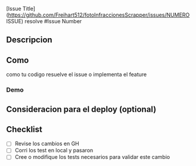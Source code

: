 [Issue Title](https://github.com/Freihart512/fotoInfraccionesScrapper/issues/NUMERO ISSUE)  resolve #Issue Number
## Descripcion

## Como

como tu codigo resuelve el issue o implementa el feature

### Demo


## Consideracion para el deploy (optional) 


## Checklist
- [ ] Revise los cambios en GH 
- [ ] Corri los test en local y pasaron
- [ ] Cree o modifique los tests necesarios para validar este cambio
